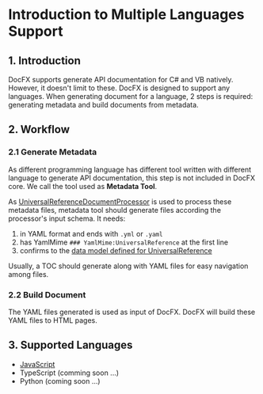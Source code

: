 # Introduction to Multiple Languages Support

## 1. Introduction

DocFX supports generate API documentation for C# and VB natively. However, it doesn't limit to these. DocFX is designed to support any languages. When generating document for a language, 2 steps is required: generating metadata and build documents from metadata.

## 2. Workflow

### 2.1 Generate Metadata

As different programming language has different tool written with different language to generate API documentation, this step is not included in DocFX core. We call the tool used as **Metadata Tool**.

As [UniversalReferenceDocumentProcessor](https://github.com/dotnet/docfx/tree/dev/src/Microsoft.DocAsCode.Build.UniversalReference) is used to process these metadata files, metadata tool should generate files according the processor's input schema. It needs:
1. in YAML format and ends with `.yml` or `.yaml`
2. has YamlMime `### YamlMime:UniversalReference` at the first line
3. confirms to the [data model defined for UniversalReference](https://github.com/dotnet/docfx/tree/dev/src/Microsoft.DocAsCode.DataContracts.UniversalReference)

Usually, a TOC should generate along with YAML files for easy navigation among files.

### 2.2 Build Document

The YAML files generated is used as input of DocFX. DocFX will build these YAML files to HTML pages.

## 3. Supported Languages
* [JavaScript](gen_doc_for_js.md)
* TypeScript (comming soon ...)
* Python (coming soon ...)